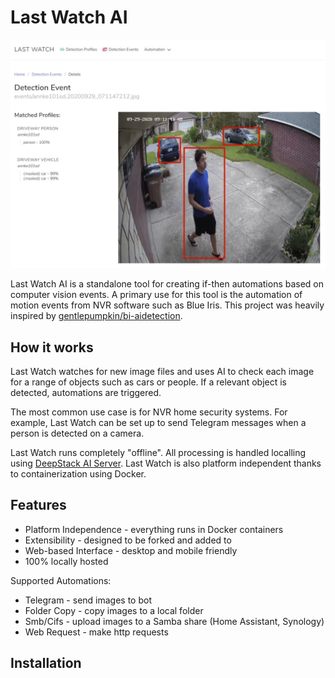 # Last Watch AI

![preview1](previews/detection-event2.JPG)

Last Watch AI is a standalone tool for creating if-then automations based on computer vision events. A primary use for this tool is the automation of motion events from NVR software such as Blue Iris. This project was heavily inspired by [gentlepumpkin/bi-aidetection](https://github.com/gentlepumpkin/bi-aidetection).

## How it works

Last Watch watches for new image files and uses AI to check each image for a range of objects such as cars or people. If a relevant object is detected, automations are triggered.

The most common use case is for NVR home security systems. For example, Last Watch can be set up to send Telegram messages when a person is detected on a camera.

Last Watch runs completely "offline". All processing is handled localling using [DeepStack AI Server](https://deepstack.cc/). Last Watch is also platform independent thanks to containerization using Docker.

## Features

* Platform Independence - everything runs in Docker containers
* Extensibility - designed to be forked and added to
* Web-based Interface - desktop and mobile friendly
* 100% locally hosted

Supported Automations:

* Telegram - send images to bot
* Folder Copy - copy images to a local folder
* Smb/Cifs - upload images to a Samba share (Home Assistant, Synology)
* Web Request - make http requests

## Installation

